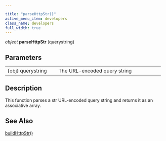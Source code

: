 ```yaml
---

title: "parseHttpStr()"
active_menu_item: developers
class_name: developers
full_width: true
---
```



*object* **parseHttpStr** (querystring)

## Parameters

<table>
<tr>
<td width="186">
{obj} querystring


</td>
<td width="11">
</td>
<td width="683">
The URL-encoded query string

</td>
</tr>

</table>


## Description

This function parses a str URL-encoded query string and returns it as an associative array.



## See Also

[buildHttpStr()](/developers/documentation/scripting-apis/server-side-api/ssj-object/web-service-calls/buildhttpstr)
     
   
